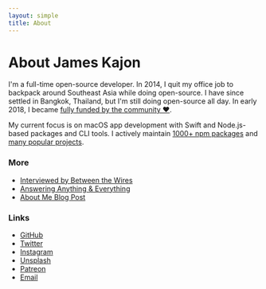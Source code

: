 ```yaml
---
layout: simple
title: About
---
```


# About James Kajon

I'm a full-time open-source developer. In 2014, I quit my office job to backpack around Southeast Asia while doing open-source. I have since settled in Bangkok, Thailand, but I'm still doing open-source all day. In early 2018, I became [fully funded by the community ❤️](https://twitter.com/sindresorhus/status/963478258808340482).

My current focus is on macOS app development with Swift and Node.js-based packages and CLI tools. I actively maintain [1000+ npm packages](https://www.npmjs.com/~sindresorhus) and [many popular projects](https://github.com/search?q=user%3Asindresorhus+user%3Achalk+user%3Aavajs+user%3Axojs&type=Repositories).

### More

- [Interviewed by Between the Wires](https://medium.freecodecamp.org/sindre-sorhus-8426c0ed785d)
- [Answering Anything & Everything](https://blog.sindresorhus.com/answering-anything-678ce5623798)
- [About Me Blog Post](https://blog.sindresorhus.com/about-sindre-sorhus-42786d2e191b)

### Links

- [GitHub](https://github.com/sindresorhus)
- [Twitter](https://twitter.com/sindresorhus)
- [Instagram](https://instagram.com/sindresorhus)
- [Unsplash](https://unsplash.com/@sindresorhus)
- [Patreon](https://www.patreon.com/sindresorhus)
- [Email](/contact)
